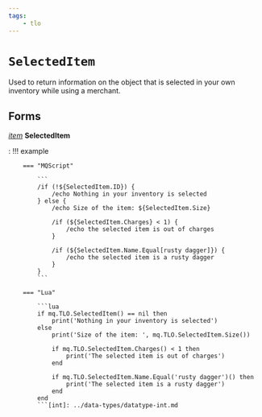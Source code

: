 ```yaml
---
tags:
    - tlo
---
```

# `SelectedItem`

Used to return information on the object that is selected in your own inventory while using a merchant.

## Forms

[_item_](../data-types/datatype-item.md) **SelectedItem**

:   !!! example

        === "MQScript"

            ```
            /if (!${SelectedItem.ID}) {
                /echo Nothing in your inventory is selected
            } else {
                /echo Size of the item: ${SelectedItem.Size}

                /if (${SelectedItem.Charges} < 1) {
                    /echo the selected item is out of charges
                }

                /if (${SelectedItem.Name.Equal[rusty dagger]}) {
                    /echo the selected item is a rusty dagger
                }
            }
            ```
        
        === "Lua"

            ```lua
            if mq.TLO.SelectedItem() == nil then
                print('Nothing in your inventory is selected')
            else
                print('Size of the item: ', mq.TLO.SelectedItem.Size())

                if mq.TLO.SelectedItem.Charges() < 1 then
                    print('The selected item is out of charges')
                end

                if mq.TLO.SelectedItem.Name.Equal('rusty dagger')() then
                    print('The selected item is a rusty dagger')
                end
            end
            ```[int]: ../data-types/datatype-int.md
[string]: ../data-types/datatype-string.md
[achievementobj]: datatype-achievementobj.md
[bool]: ../data-types/datatype-bool.md
[time]: datatype-time.md
[achievement]: ../data-types/datatype-achievement.md
[achievementcat]: ../data-types/datatype-achievementcat.md
[altability]: datatype-altability.md
[spell]: datatype-spell.md
[bandolieritem]: #bandolieritem-datatype
[int64]: ../data-types/datatype-int64.md
[timestamp]: datatype-timestamp.md
[float]: ../data-types/datatype-float.md
[buff]: datatype-buff.md
[spawn]: ../data-types/datatype-spawn.md
[auratype]: datatype-auratype.md
[item]: datatype-item.md
[worldlocation]: datatype-worldlocation.md
[ticks]: datatype-ticks.md
[fellowship]: datatype-fellowship.md
[strinrg]: datatype-string.md
[xtarget]: datatype-xtarget.md
[dzmember]: datatype-dzmember.md
[window]: datatype-window.md
[zone]: datatype-zone.md
[fellowshipmember]: datatype-fellowshipmember.md
[class]: datatype-class.md
[heading]: datatype-heading.md
[ground]: datatype-ground.md
[inifile]: datatype-inifile.md
[inifilesection]: datatype-inifilesection.md
[inifilesectionkey]: datatype-inifilesectionkey.md
[double]: ../data-types/datatype-double.md
[invslot]: datatype-invslot.md
[augtype]: datatype-augtype.md
[itemspell]: datatype-itemspell.md
[evolving]: datatype-evolving.md
[keyringitem]: datatype-keyringitem.md
[raidmember]: datatype-raidmember.md
[body]: datatype-body.md
[cachedbuff]: datatype-cachedbuff.md
[deity]: datatype-deity.md
[race]: datatype-race.md
[taskmember]: datatype-task.md
[achievementmgr]: #achievementmgr-type
[itemfilterdata]: #itemfilterdata-type
[advlootitem]: #advlootitem-type
[alert]: #alert-type
[alertlist]: #alertlist-type
[friends]: #friends-type

